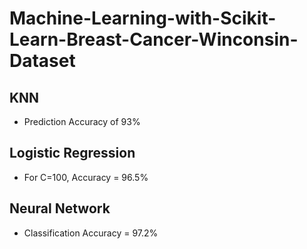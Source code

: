 # Machine-Learning-with-Scikit-Learn-Breast-Cancer-Winconsin-Dataset

## KNN
- Prediction Accuracy of 93%

## Logistic Regression
- For C=100, Accuracy = 96.5%

## Neural Network
- Classification Accuracy = 97.2%
